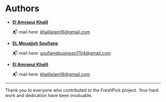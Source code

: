 # Authors

- **[El Amraoui Khalil](https://github.com/khalilelamraoui)**

  📬 mail here: [khalilelam16@gmail.com](mailto:khalilelam16@gmail.com)

- **[EL Mouajjeh Soufiane](https://github.com/SoufianeMouajjeh)**

  📬 mail here: [soufianebusiness1704@gmail.com](mailto:soufianebusiness1704@gmail.com)

- **[El Amraoui Khalil](https://github.com/khalilelamraoui)**

  📬 mail here: [khalilelam16@gmail.com](mailto:khalilelam16@gmail.com)
---

Thank you to everyone who contributed to the FreshPick project. Your hard work and dedication have been invaluable.
